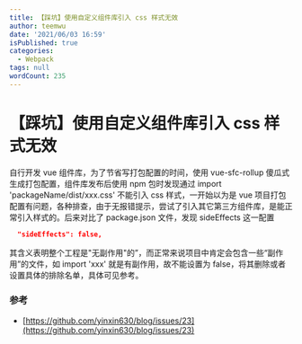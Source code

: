 ```yaml
---
title: 【踩坑】使用自定义组件库引入 css 样式无效
author: teemwu
date: '2021/06/03 16:59'
isPublished: true
categories:
  - Webpack
tags: null
wordCount: 235
---
```


# 【踩坑】使用自定义组件库引入 css 样式无效

自行开发 vue 组件库，为了节省写打包配置的时间，使用 vue-sfc-rollup 傻瓜式生成打包配置，组件库发布后使用 npm 包时发现通过 import 'packageName/dist/xxx.css' 不能引入 css 样式，一开始以为是 vue 项目打包配置有问题，各种排查，由于无报错提示，尝试了引入其它第三方组件库，是能正常引入样式的。后来对比了 package.json 文件，发现 sideEffects 这一配置
```json
  "sideEffects": false,
```
其含义表明整个工程是"无副作用"的”，而正常来说项目中肯定会包含一些“副作用”的文件，如 import 'xxx' 就是有副作用，故不能设置为 false，将其删除或者设置具体的排除名单，具体可见参考。

### 参考

- [https://github.com/yinxin630/blog/issues/23](https://github.com/yinxin630/blog/issues/23)
